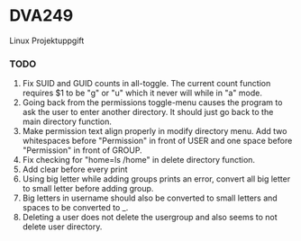 # DVA249
Linux Projektuppgift

### TODO
1. Fix SUID and GUID counts in all-toggle. The current count function requires $1 to be "g" or "u" which it never will while in "a" mode.
2. Going back from the permissions toggle-menu causes the program to ask the user to enter another directory. It should just go back to the main directory function.
3. Make permission text align properly in modify directory menu. Add two whitespaces before "Permission" in front of USER and one space before "Permission" in front of GROUP.
4. Fix checking for "home=ls /home" in delete directory function.
5. Add clear before every print
6. Using big letter while adding groups prints an error, convert all big letter to small letter before adding group.
7. Big letters in username should also be converted to small letters and spaces to be converted to _.
8. Deleting a user does not delete the usergroup and also seems to not delete user directory.
